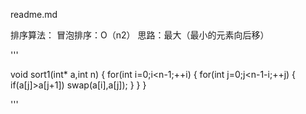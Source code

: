 readme.md

排序算法：
冒泡排序：O（n2） 思路：最大（最小的元素向后移）

'''

void sort1(int* a,int n)
{
  for(int i=0;i<n-1;++i)
  {
    for(int j=0;j<n-1-i;++j)
    {
      if(a[j]>a[j+1]) swap(a[i],a[j]);
    }
  }
}

'''
